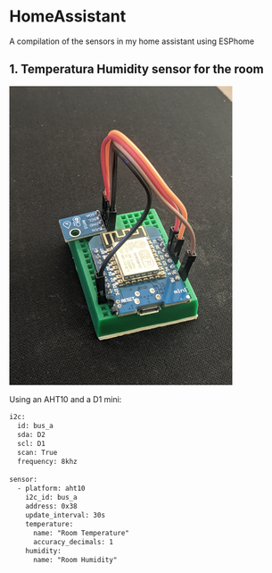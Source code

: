 # HomeAssistant
A compilation of the sensors in my home assistant using ESPhome

## 1. Temperatura Humidity sensor for the room
<img width="400" src="https://raw.githubusercontent.com/procrastinando/HomeAssistant/main/room.JPG">

Using an AHT10 and a D1 mini:

```
i2c:
  id: bus_a
  sda: D2
  scl: D1
  scan: True
  frequency: 8khz

sensor:
  - platform: aht10
    i2c_id: bus_a
    address: 0x38
    update_interval: 30s
    temperature:
      name: "Room Temperature"
      accuracy_decimals: 1
    humidity:
      name: "Room Humidity"
```
